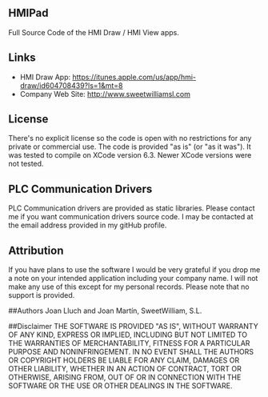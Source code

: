 ## HMIPad
Full Source Code of the HMI Draw / HMI View apps.

## Links
* HMI Draw App: https://itunes.apple.com/us/app/hmi-draw/id604708439?ls=1&mt=8
* Company Web Site: http://www.sweetwilliamsl.com

## License
There's no explicit license so the code is open with no restrictions for any private or commercial use. The code is provided "as is" (or "as it was"). It was tested to compile on XCode version 6.3. Newer XCode versions were not tested.

## PLC Communication Drivers
PLC Communication drivers are provided as static libraries. Please contact me if you want communication drivers source code. I may be contacted at the email address provided in my gitHub profile.

## Attribution
If you have plans to use the software I would be very grateful if you drop me a note on your intended application including your company name. I will not make any use of this except for my personal records. Please note that no support is provided.

##Authors
Joan Lluch and Joan Martín, SweetWilliam, S.L.

##Disclaimer
THE SOFTWARE IS PROVIDED "AS IS", WITHOUT WARRANTY OF ANY KIND, EXPRESS OR
IMPLIED, INCLUDING BUT NOT LIMITED TO THE WARRANTIES OF MERCHANTABILITY,
FITNESS FOR A PARTICULAR PURPOSE AND NONINFRINGEMENT. IN NO EVENT SHALL THE
AUTHORS OR COPYRIGHT HOLDERS BE LIABLE FOR ANY CLAIM, DAMAGES OR OTHER
LIABILITY, WHETHER IN AN ACTION OF CONTRACT, TORT OR OTHERWISE, ARISING FROM,
OUT OF OR IN CONNECTION WITH THE SOFTWARE OR THE USE OR OTHER DEALINGS IN
THE SOFTWARE.
